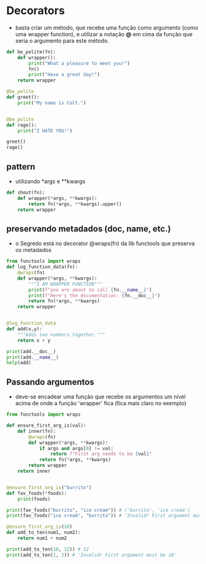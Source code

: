 # Decorators
- basta criar um método, que recebe uma função como argumento (como uma wrapper function), e utilizar a notação **@** em cima da função que seria o argumento para este método.

```python
def be_polite(fn):
    def wrapper():
        print("What a pleasure to meet you!")
        fn()
        print("Have a great day!")
    return wrapper

@be_polite
def greet():
    print("My name is Colt.")


@be_polite
def rage():
	print("I HATE YOU!")

greet()
rage()
```

## pattern
- utilizando *args e **kwargs
```python
def shout(fn):
    def wrapper(*args, **kwargs):
        return fn(*args, **kwargs).upper()
    return wrapper
```

## preservando metadados (__doc__, __name__, etc.)
- o Segredo está no decorator @wraps(fn) da lib functools que preserva os metadados
```python
from functools import wraps
def log_function_data(fn):
    @wraps(fn)
    def wrapper(*args, **kwargs):
        """I AM WRAPPER FUNCTION"""
        print(f"you are about to call {fn.__name__}")
        print(f"Here's the documentation: {fn.__doc__}")
        return fn(*args, **kwargs)
    return wrapper


@log_function_data
def add(x,y):
    """Adds two numbers together."""
    return x + y

print(add.__doc__)
print(add.__name__)
help(add)

```

## Passando argumentos
- deve-se encadear uma função que recebe os argumentos um nível acima de onde a função 'wrapper' fica (fica mais claro no exemplo)
```python
from functools import wraps

def ensure_first_arg_is(val):
	def inner(fn):
		@wraps(fn)
		def wrapper(*args, **kwargs):
			if args and args[0] != val:
				return f"First arg needs to be {val}"
			return fn(*args, **kwargs)
		return wrapper
	return inner


@ensure_first_arg_is("burrito")
def fav_foods(*foods):
    print(foods)

print(fav_foods("burrito", "ice cream")) # ('burrito', 'ice cream')
print(fav_foods("ice cream", "burrito")) # 'Invalid! First argument must be burrito'

@ensure_first_arg_is(10)
def add_to_ten(num1, num2):
    return num1 + num2

print(add_to_ten(10, 12)) # 12
print(add_to_ten(1, 2)) # 'Invalid! First argument must be 10'
```